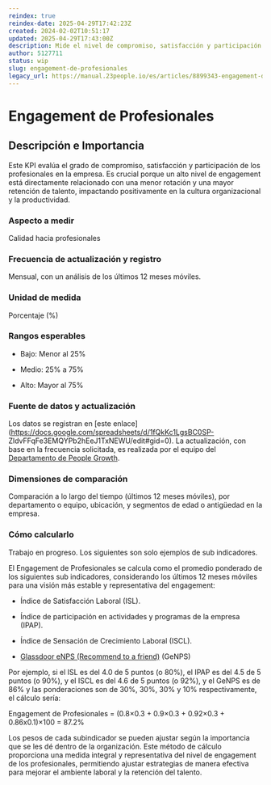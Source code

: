 ```yaml
---
reindex: true
reindex-date: 2025-04-29T17:42:23Z
created: 2024-02-02T10:51:17
updated: 2025-04-29T17:43:00Z
description: Mide el nivel de compromiso, satisfacción y participación de los profesionales en un periodo de 12 meses móviles.
author: 5127711
status: wip
slug: engagement-de-profesionales
legacy_url: https://manual.23people.io/es/articles/8899343-engagement-de-profesionales
---
```


# Engagement de Profesionales

## Descripción e Importancia

Este KPI evalúa el grado de compromiso, satisfacción y participación de los
profesionales en la empresa. Es crucial porque un alto nivel de engagement
está directamente relacionado con una menor rotación y una mayor retención de
talento, impactando positivamente en la cultura organizacional y la
productividad.

### Aspecto a medir

Calidad hacia profesionales

### Frecuencia de actualización y registro

Mensual, con un análisis de los últimos 12 meses móviles.

### Unidad de medida

Porcentaje (%)

### Rangos esperables

* Bajo: Menor al 25%

* Medio: 25% a 75%

* Alto: Mayor al 75%

### Fuente de datos y actualización

Los datos se registran en [este
enlace](<https://docs.google.com/spreadsheets/d/1fQkKc1LgsBC0SP->
ZldvFFqFe3EMQYPb2hEeJ1TxNEWU/edit#gid=0). La actualización, con base en la
frecuencia solicitada, es realizada por el equipo del [Departamento de People
Growth](/people-growth).

### Dimensiones de comparación

Comparación a lo largo del tiempo (últimos 12 meses móviles), por departamento
o equipo, ubicación, y segmentos de edad o antigüedad en la empresa.

### Cómo calcularlo

Trabajo en progreso. Los siguientes son solo ejemplos de sub indicadores.

El Engagement de Profesionales se calcula como el promedio ponderado de los
siguientes sub indicadores, considerando los últimos 12 meses móviles para una
visión más estable y representativa del engagement:

* Índice de Satisfacción Laboral (ISL).

* Índice de participación en actividades y programas de la empresa (IPAP).

* Índice de Sensación de Crecimiento Laboral (ISCL).

* [Glassdoor eNPS (Recommend to a friend)](/glassdoor-enps-recommend-to-a-friend) (GeNPS)

Por ejemplo, si el ISL es del 4.0 de 5 puntos (o 80%), el IPAP es del 4.5 de 5
puntos (o 90%), y el ISCL es del 4.6 de 5 puntos (o 92%), y el GeNPS es de 86%
y las ponderaciones son de 30%, 30%, 30% y 10% respectivamente, el cálculo
sería:

Engagement de Profesionales = (0.8×0.3 + 0.9×0.3 + 0.92×0.3 + 0.86x0.1)×100 =
87.2%

Los pesos de cada subindicador se pueden ajustar según la importancia que se
les dé dentro de la organización. Este método de cálculo proporciona una
medida integral y representativa del nivel de engagement de los profesionales,
permitiendo ajustar estrategias de manera efectiva para mejorar el ambiente
laboral y la retención del talento.
